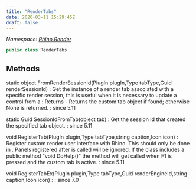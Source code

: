 ```yaml
---
title: "RenderTabs"
date: 2020-03-11 15:29:45Z
draft: false
---
```


*Namespace: [Rhino.Render](../)*

```cs
public class RenderTabs
```
## Methods

static object FromRenderSessionId(PlugIn plugIn,Type tabType,Guid renderSessionId)
: Get the instance of a render tab associated with a specific render
     session, this is useful when it is necessary to update a control from a
: Returns - Returns the custom tab object if found; otherwise None is returned.
: since 5.11

static Guid SessionIdFromTab(object tab)
: Get the session Id that created the specified tab object.
: since 5.11

void RegisterTab(PlugIn plugin,Type tabType,string caption,Icon icon)
: Register custom render user interface with Rhino.  This should only be
     done in .  Panels
     registered after  is called
     will be ignored.  If the class includes a public method "void DoHelp()"
     the method will get called when F1 is pressed and the custom tab is active.
: since 5.11

void RegisterTabEx(PlugIn plugin,Type tabType,Guid renderEngineId,string caption,Icon icon)
: 
: since 7.0
